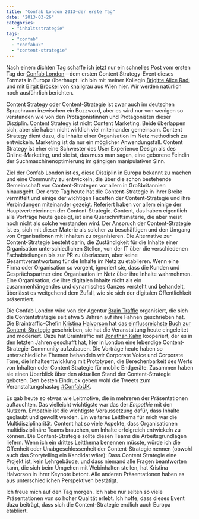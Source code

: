 ```yaml
---
title: "Confab London 2013—der erste Tag"
date: "2013-03-26"
categories: 
  - "inhaltsstrategie"
tags: 
  - "confab"
  - "confabuk"
  - "content-strategie"
---
```


Nach einem dichten Tag schaffe ich jetzt nur ein schnelles Post vom ersten Tag der [Confab London](http://confabevents.com/events/london-2013 "London 2013 - Confab Events")—dem ersten Content Strategy-Event dieses Formats in Europa überhaupt. Ich bin mit meiner Kollegin [Brigitte Alice Radl](https://brigittealice.wordpress.com/author/brigittealice/ "Brigitte Alice Radl | b.a.r blog") und mit [Birgit Bröckel](https://twitter.com/BBirgit "Birgit Bröckel (BBirgit) on Twitter") von [knallgrau](http://www.knallgrau.at/willkommen "Willkommen - vi knallgrau") aus Wien hier. Wir werden natürlich noch ausführlich berichten.

Content Strategy oder Content-Strategie ist zwar auch im deutschen Sprachraum inzwischen ein Buzzword, aber es wird nur von wenigen so verstanden wie von den Protagonistinnen und Protagonisten dieser Disziplin. Content Strategy ist nicht Content Marketing. Beide überlappen sich, aber sie haben nicht wirklich viel miteinander gemeinsam. Content Strategy dient dazu, die Inhalte einer Organisation im Netz methodisch zu entwickeln. Marketing ist da nur ein möglicher Anwendungsfall. Content Strategy ist eher eine Schwester des User Experience Design als des Online-Marketing, und sie ist, das muss man sagen, eine geborene Feindin der Suchmaschinenoptimierung im gängigen manipulativen Sinn.

Ziel der Confab London ist es, diese Disziplin in Europa bekannt zu machen und eine Community zu entwickeln, die über die schon bestehende Gemeinschaft von Content-Strategen vor allem in Großbritannien hinausgeht. Der erste Tag heute hat die Content-Strategie in ihrer Breite vermittelt und einige der wichtigen Facetten der Content-Strategie und ihre Verbindungen miteinander gezeigt. Referiert haben vor allem einige der Hauptvertreterinnen der Content-Strategie. Content, das haben eigentlich alle Vorträge heute gezeigt, ist eine Querschnittsmaterie, die aber meist noch nicht als solche verstanden wird. Der Anspruch der Content-Strategie ist es, sich mit dieser Materie als solcher zu beschäftigen und den Umgang von Organisationen mit Inhalten zu organisieren. Die Alternative zur Content-Strategie besteht darin, die Zuständigkeit für die Inhalte einer Organisation unterschiedlichen Stellen, von der IT über die verschiedenen Fachabteilungen bis zur PR zu überlassen, aber keine Gesamtverantwortung für die Inhalte im Netz zu etablieren. Wenn eine Firma oder Organisation so vorgeht, ignoriert sie, dass die Kunden und Gesprächspartner eine Organisation im Netz über ihre Inhalte wahrnehmen. Eine Organisation, die ihre digitalen Inhalte nicht als ein zusammenhängendes und dynamisches Ganzes versteht und behandelt, überlässt es weitgehend dem Zufall, wie sie sich der digitalen Öffentlichkeit präsentiert.

Die Confab London wird von der Agentur [Brain Traffic](http://braintraffic.com/ "Brain Traffic – Content Strategy") organisiert, die sich die Contentstrategie seit etwa 5 Jahren auf ihre Fahnen geschrieben hat. Die Braintraffic-Chefin [Kristina Halvorson](https://twitter.com/halvorson "Kristina Halvorson (halvorson) on Twitter") hat [das einflussreichste Buch zur Content-Strategie](http://contentstrategy.com/ "Content Strategy for the Web - Kristina Halvorson & Melissa Rach") geschrieben, sie hat die Veranstaltung heute eingeleitet und moderiert. Dazu hat Braintraffic mit [Jonathan Kahn](https://twitter.com/lucidplot "Jonathan Kahn (lucidplot) on Twitter") kooperiert, der es in den letzten Jahren geschafft hat, hier in London eine lebendige Content-Strategie-Community aufzubauen. Die Vorträge heute haben so unterschiedliche Themen behandeln wir Corporate Voice und Corporate Tone, die Inhaltsentwicklung mit Prototypen, die Berechenbarkeit des Werts von Inhalten oder Content Strategie für mobile Endgeräte. Zusammen haben sie einen Überblick über den aktuellen Stand der Content-Strategie geboten. Den besten Eindruck geben wohl die Tweets zum Veranstaltungshastag [#ConfabUK](https://twitter.com/search/realtime?q=%23ConfabUK&src=hash "(1) Twitter / Search - #ConfabUK").

Es gab heute so etwas wie Leitmotive, die in mehreren der Präsentationen auftauchten. Das vielleicht wichtigste war das der _Empathie_ mit den Nutzern. Empathie ist die wichtigste Voraussetzung dafür, dass Inhalte geglaubt und gewollt werden. Ein weiteres Leitthema für mich war die Multidisziplinarität. Content hat so viele Aspekte, dass Organisationen multidisziplinäre Teams brauchen, um Inhalte erfolgreich entwickeln zu können. Die Content-Strategie sollte diesen Teams die Arbeitsgrundlagen liefern. Wenn ich ein drittes Leitthema benennen müsste, würde ich die Offenheit oder Unabgeschlossenheit der Content-Strategie nennen (obwohl auch das Storytelling ein Kandidat wäre): Dass Content Strategie eine Projekt ist, kein Lehrgebäude, und dass niemand alle Fragen beantworten kann, die sich beim Umgehen mit Webinhalten stellen, hat Kristina Halvorson in ihrer Keynote betont. Alle anderen Präsentationen haben es aus unterschiedlichen Perspektiven bestätigt.

Ich freue mich auf den Tag morgen. Ich habe nur selten so viele Präsentationen von so hoher Qualität erlebt. Ich hoffe, dass dieses Event dazu beiträgt, dass sich die Content-Strategie endlich auch Europa etabliert.
